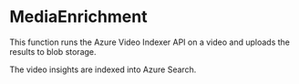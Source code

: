 # MediaEnrichment

This function runs the Azure Video Indexer API on a video and uploads the results to blob storage.

The video insights are indexed into Azure Search.
